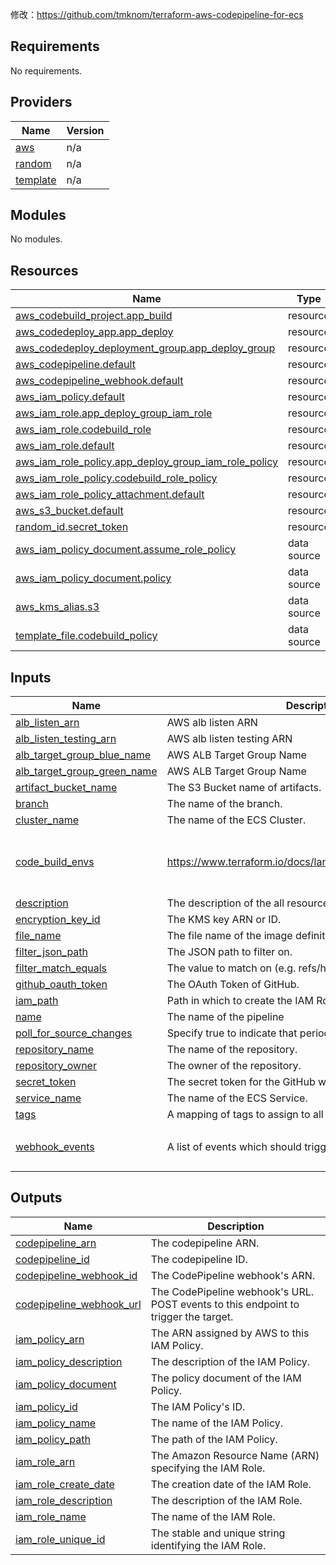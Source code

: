 
修改：https://github.com/tmknom/terraform-aws-codepipeline-for-ecs

## Requirements

No requirements.

## Providers

| Name | Version |
|------|---------|
| <a name="provider_aws"></a> [aws](#provider\_aws) | n/a |
| <a name="provider_random"></a> [random](#provider\_random) | n/a |
| <a name="provider_template"></a> [template](#provider\_template) | n/a |

## Modules

No modules.

## Resources

| Name | Type |
|------|------|
| [aws_codebuild_project.app_build](https://registry.terraform.io/providers/hashicorp/aws/latest/docs/resources/codebuild_project) | resource |
| [aws_codedeploy_app.app_deploy](https://registry.terraform.io/providers/hashicorp/aws/latest/docs/resources/codedeploy_app) | resource |
| [aws_codedeploy_deployment_group.app_deploy_group](https://registry.terraform.io/providers/hashicorp/aws/latest/docs/resources/codedeploy_deployment_group) | resource |
| [aws_codepipeline.default](https://registry.terraform.io/providers/hashicorp/aws/latest/docs/resources/codepipeline) | resource |
| [aws_codepipeline_webhook.default](https://registry.terraform.io/providers/hashicorp/aws/latest/docs/resources/codepipeline_webhook) | resource |
| [aws_iam_policy.default](https://registry.terraform.io/providers/hashicorp/aws/latest/docs/resources/iam_policy) | resource |
| [aws_iam_role.app_deploy_group_iam_role](https://registry.terraform.io/providers/hashicorp/aws/latest/docs/resources/iam_role) | resource |
| [aws_iam_role.codebuild_role](https://registry.terraform.io/providers/hashicorp/aws/latest/docs/resources/iam_role) | resource |
| [aws_iam_role.default](https://registry.terraform.io/providers/hashicorp/aws/latest/docs/resources/iam_role) | resource |
| [aws_iam_role_policy.app_deploy_group_iam_role_policy](https://registry.terraform.io/providers/hashicorp/aws/latest/docs/resources/iam_role_policy) | resource |
| [aws_iam_role_policy.codebuild_role_policy](https://registry.terraform.io/providers/hashicorp/aws/latest/docs/resources/iam_role_policy) | resource |
| [aws_iam_role_policy_attachment.default](https://registry.terraform.io/providers/hashicorp/aws/latest/docs/resources/iam_role_policy_attachment) | resource |
| [aws_s3_bucket.default](https://registry.terraform.io/providers/hashicorp/aws/latest/docs/resources/s3_bucket) | resource |
| [random_id.secret_token](https://registry.terraform.io/providers/hashicorp/random/latest/docs/resources/id) | resource |
| [aws_iam_policy_document.assume_role_policy](https://registry.terraform.io/providers/hashicorp/aws/latest/docs/data-sources/iam_policy_document) | data source |
| [aws_iam_policy_document.policy](https://registry.terraform.io/providers/hashicorp/aws/latest/docs/data-sources/iam_policy_document) | data source |
| [aws_kms_alias.s3](https://registry.terraform.io/providers/hashicorp/aws/latest/docs/data-sources/kms_alias) | data source |
| [template_file.codebuild_policy](https://registry.terraform.io/providers/hashicorp/template/latest/docs/data-sources/file) | data source |

## Inputs

| Name | Description | Type | Default | Required |
|------|-------------|------|---------|:--------:|
| <a name="input_alb_listen_arn"></a> [alb\_listen\_arn](#input\_alb\_listen\_arn) | AWS alb listen ARN | `string` | n/a | yes |
| <a name="input_alb_listen_testing_arn"></a> [alb\_listen\_testing\_arn](#input\_alb\_listen\_testing\_arn) | AWS alb listen testing ARN | `string` | n/a | yes |
| <a name="input_alb_target_group_blue_name"></a> [alb\_target\_group\_blue\_name](#input\_alb\_target\_group\_blue\_name) | AWS ALB Target Group Name | `string` | n/a | yes |
| <a name="input_alb_target_group_green_name"></a> [alb\_target\_group\_green\_name](#input\_alb\_target\_group\_green\_name) | AWS ALB Target Group Name | `string` | n/a | yes |
| <a name="input_artifact_bucket_name"></a> [artifact\_bucket\_name](#input\_artifact\_bucket\_name) | The S3 Bucket name of artifacts. | `string` | n/a | yes |
| <a name="input_branch"></a> [branch](#input\_branch) | The name of the branch. | `string` | `"master"` | no |
| <a name="input_cluster_name"></a> [cluster\_name](#input\_cluster\_name) | The name of the ECS Cluster. | `string` | n/a | yes |
| <a name="input_code_build_envs"></a> [code\_build\_envs](#input\_code\_build\_envs) | https://www.terraform.io/docs/language/values/variables.html | <pre>list(object({<br>    name : string,<br>    value : string<br>  }))</pre> | `[]` | no |
| <a name="input_description"></a> [description](#input\_description) | The description of the all resources. | `string` | `"Managed by Terraform"` | no |
| <a name="input_encryption_key_id"></a> [encryption\_key\_id](#input\_encryption\_key\_id) | The KMS key ARN or ID. | `string` | `""` | no |
| <a name="input_file_name"></a> [file\_name](#input\_file\_name) | The file name of the image definitions. | `string` | `"imagedefinitions.json"` | no |
| <a name="input_filter_json_path"></a> [filter\_json\_path](#input\_filter\_json\_path) | The JSON path to filter on. | `string` | `"$.ref"` | no |
| <a name="input_filter_match_equals"></a> [filter\_match\_equals](#input\_filter\_match\_equals) | The value to match on (e.g. refs/heads/{Branch}). | `string` | `"refs/heads/{Branch}"` | no |
| <a name="input_github_oauth_token"></a> [github\_oauth\_token](#input\_github\_oauth\_token) | The OAuth Token of GitHub. | `string` | n/a | yes |
| <a name="input_iam_path"></a> [iam\_path](#input\_iam\_path) | Path in which to create the IAM Role and the IAM Policy. | `string` | `"/"` | no |
| <a name="input_name"></a> [name](#input\_name) | The name of the pipeline | `string` | n/a | yes |
| <a name="input_poll_for_source_changes"></a> [poll\_for\_source\_changes](#input\_poll\_for\_source\_changes) | Specify true to indicate that periodic checks enabled. | `string` | `false` | no |
| <a name="input_repository_name"></a> [repository\_name](#input\_repository\_name) | The name of the repository. | `string` | n/a | yes |
| <a name="input_repository_owner"></a> [repository\_owner](#input\_repository\_owner) | The owner of the repository. | `string` | n/a | yes |
| <a name="input_secret_token"></a> [secret\_token](#input\_secret\_token) | The secret token for the GitHub webhook. | `string` | `""` | no |
| <a name="input_service_name"></a> [service\_name](#input\_service\_name) | The name of the ECS Service. | `string` | n/a | yes |
| <a name="input_tags"></a> [tags](#input\_tags) | A mapping of tags to assign to all resources. | `map(string)` | `{}` | no |
| <a name="input_webhook_events"></a> [webhook\_events](#input\_webhook\_events) | A list of events which should trigger the webhook. | `list(string)` | <pre>[<br>  "push"<br>]</pre> | no |

## Outputs

| Name | Description |
|------|-------------|
| <a name="output_codepipeline_arn"></a> [codepipeline\_arn](#output\_codepipeline\_arn) | The codepipeline ARN. |
| <a name="output_codepipeline_id"></a> [codepipeline\_id](#output\_codepipeline\_id) | The codepipeline ID. |
| <a name="output_codepipeline_webhook_id"></a> [codepipeline\_webhook\_id](#output\_codepipeline\_webhook\_id) | The CodePipeline webhook's ARN. |
| <a name="output_codepipeline_webhook_url"></a> [codepipeline\_webhook\_url](#output\_codepipeline\_webhook\_url) | The CodePipeline webhook's URL. POST events to this endpoint to trigger the target. |
| <a name="output_iam_policy_arn"></a> [iam\_policy\_arn](#output\_iam\_policy\_arn) | The ARN assigned by AWS to this IAM Policy. |
| <a name="output_iam_policy_description"></a> [iam\_policy\_description](#output\_iam\_policy\_description) | The description of the IAM Policy. |
| <a name="output_iam_policy_document"></a> [iam\_policy\_document](#output\_iam\_policy\_document) | The policy document of the IAM Policy. |
| <a name="output_iam_policy_id"></a> [iam\_policy\_id](#output\_iam\_policy\_id) | The IAM Policy's ID. |
| <a name="output_iam_policy_name"></a> [iam\_policy\_name](#output\_iam\_policy\_name) | The name of the IAM Policy. |
| <a name="output_iam_policy_path"></a> [iam\_policy\_path](#output\_iam\_policy\_path) | The path of the IAM Policy. |
| <a name="output_iam_role_arn"></a> [iam\_role\_arn](#output\_iam\_role\_arn) | The Amazon Resource Name (ARN) specifying the IAM Role. |
| <a name="output_iam_role_create_date"></a> [iam\_role\_create\_date](#output\_iam\_role\_create\_date) | The creation date of the IAM Role. |
| <a name="output_iam_role_description"></a> [iam\_role\_description](#output\_iam\_role\_description) | The description of the IAM Role. |
| <a name="output_iam_role_name"></a> [iam\_role\_name](#output\_iam\_role\_name) | The name of the IAM Role. |
| <a name="output_iam_role_unique_id"></a> [iam\_role\_unique\_id](#output\_iam\_role\_unique\_id) | The stable and unique string identifying the IAM Role. |
